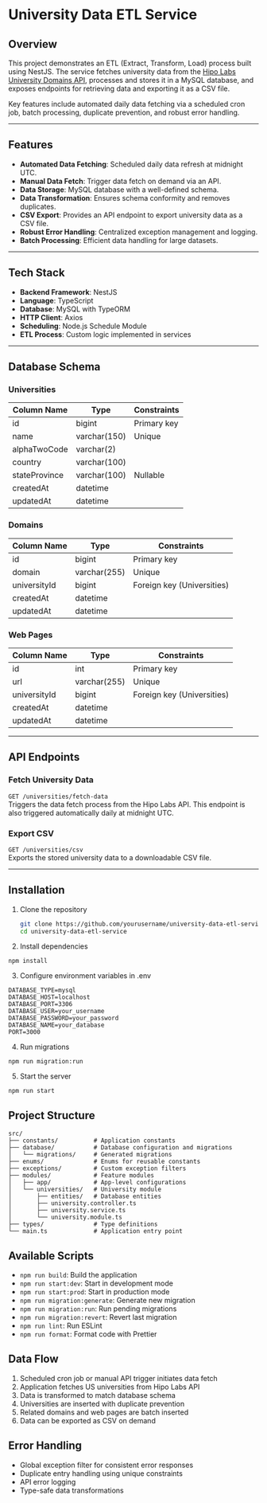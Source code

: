 # University Data ETL Service

## Overview

This project demonstrates an ETL (Extract, Transform, Load) process built using NestJS. The service fetches university data from the [Hipo Labs University Domains API](http://universities.hipolabs.com/search?country=United+States), processes and stores it in a MySQL database, and exposes endpoints for retrieving data and exporting it as a CSV file.

Key features include automated daily data fetching via a scheduled cron job, batch processing, duplicate prevention, and robust error handling.

---

## Features

- **Automated Data Fetching**: Scheduled daily data refresh at midnight UTC.
- **Manual Data Fetch**: Trigger data fetch on demand via an API.
- **Data Storage**: MySQL database with a well-defined schema.
- **Data Transformation**: Ensures schema conformity and removes duplicates.
- **CSV Export**: Provides an API endpoint to export university data as a CSV file.
- **Robust Error Handling**: Centralized exception management and logging.
- **Batch Processing**: Efficient data handling for large datasets.

---

## Tech Stack

- **Backend Framework**: NestJS
- **Language**: TypeScript
- **Database**: MySQL with TypeORM
- **HTTP Client**: Axios
- **Scheduling**: Node.js Schedule Module
- **ETL Process**: Custom logic implemented in services

---

## Database Schema

### Universities

| Column Name   | Type         | Constraints |
| ------------- | ------------ | ----------- |
| id            | bigint       | Primary key |
| name          | varchar(150) | Unique      |
| alphaTwoCode  | varchar(2)   |             |
| country       | varchar(100) |             |
| stateProvince | varchar(100) | Nullable    |
| createdAt     | datetime     |             |
| updatedAt     | datetime     |             |

### Domains

| Column Name  | Type         | Constraints                |
| ------------ | ------------ | -------------------------- |
| id           | bigint       | Primary key                |
| domain       | varchar(255) | Unique                     |
| universityId | bigint       | Foreign key (Universities) |
| createdAt    | datetime     |                            |
| updatedAt    | datetime     |                            |

### Web Pages

| Column Name  | Type         | Constraints                |
| ------------ | ------------ | -------------------------- |
| id           | int          | Primary key                |
| url          | varchar(255) | Unique                     |
| universityId | bigint       | Foreign key (Universities) |
| createdAt    | datetime     |                            |
| updatedAt    | datetime     |                            |

---

## API Endpoints

### **Fetch University Data**

`GET /universities/fetch-data`  
Triggers the data fetch process from the Hipo Labs API. This endpoint is also triggered automatically daily at midnight UTC.

### **Export CSV**

`GET /universities/csv`  
Exports the stored university data to a downloadable CSV file.

---

## Installation

1. Clone the repository

   ```bash
   git clone https://github.com/yourusername/university-data-etl-service.git
   cd university-data-etl-service

   ```

2. Install dependencies

```
npm install
```

3. Configure environment variables in .env

```
DATABASE_TYPE=mysql
DATABASE_HOST=localhost
DATABASE_PORT=3306
DATABASE_USER=your_username
DATABASE_PASSWORD=your_password
DATABASE_NAME=your_database
PORT=3000
```

4. Run migrations

```
npm run migration:run
```

5. Start the server

```
npm run start
```

## Project Structure

```
src/
├── constants/          # Application constants
├── database/           # Database configuration and migrations
│   └── migrations/     # Generated migrations
├── enums/              # Enums for reusable constants
├── exceptions/         # Custom exception filters
├── modules/            # Feature modules
│   ├── app/            # App-level configurations
│   └── universities/   # University module
│       ├── entities/   # Database entities
│       ├── university.controller.ts
│       ├── university.service.ts
│       └── university.module.ts
├── types/              # Type definitions
└── main.ts             # Application entry point

```

## Available Scripts

- `npm run build`: Build the application
- `npm run start:dev`: Start in development mode
- `npm run start:prod`: Start in production mode
- `npm run migration:generate`: Generate new migration
- `npm run migration:run`: Run pending migrations
- `npm run migration:revert`: Revert last migration
- `npm run lint`: Run ESLint
- `npm run format`: Format code with Prettier

## Data Flow

1. Scheduled cron job or manual API trigger initiates data fetch
2. Application fetches US universities from Hipo Labs API
3. Data is transformed to match database schema
4. Universities are inserted with duplicate prevention
5. Related domains and web pages are batch inserted
6. Data can be exported as CSV on demand

## Error Handling

- Global exception filter for consistent error responses
- Duplicate entry handling using unique constraints
- API error logging
- Type-safe data transformations
